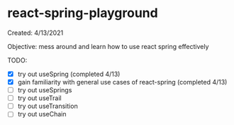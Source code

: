 # react-spring-playground

Created: 4/13/2021

Objective: mess around and learn how to use react spring effectively

TODO:

- [x] try out useSpring (completed 4/13)
- [x] gain familiarity with general use cases of react-spring (completed 4/13)
- [ ] try out useSprings
- [ ] try out useTrail
- [ ] try out useTransition
- [ ] try out useChain
<!-- 
 some markdown notes
- [x] finished thing
- [ ] unfinished thing
-->
